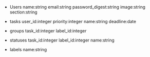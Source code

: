 - Users
    name:string
    email:string
    password_digest:string
    image:string
    section:string

- tasks
    user_id:integer
    priority:integer
    name:string
    deadline:date

- groups
    task_id:integer
    label_id:integer

- statuses
    task_id:integer
    label_id:integer
    name:string

- labels
    name:string